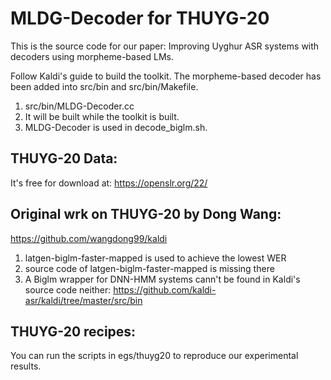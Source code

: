 MLDG-Decoder for THUYG-20
================================
This is the source code for our paper: Improving Uyghur ASR systems with decoders using morpheme-based LMs. 

Follow Kaldi's guide to build the toolkit. 
The morpheme-based decoder has been added into src/bin and src/bin/Makefile.
1. src/bin/MLDG-Decoder.cc
2. It will be built while the toolkit is built. 
3. MLDG-Decoder is used in decode_biglm.sh.

THUYG-20 Data:
--------------------------
It's free for download at: https://openslr.org/22/



Original wrk on THUYG-20 by Dong Wang:
------------------------------------
https://github.com/wangdong99/kaldi
1. latgen-biglm-faster-mapped is used to achieve the lowest WER
2. source code of latgen-biglm-faster-mapped is missing there
2. A Biglm wrapper for DNN-HMM systems cann't be found in Kaldi's source code neither: https://github.com/kaldi-asr/kaldi/tree/master/src/bin

THUYG-20 recipes:
------------------------------------
You can run the scripts in egs/thuyg20 to reproduce our experimental results.
